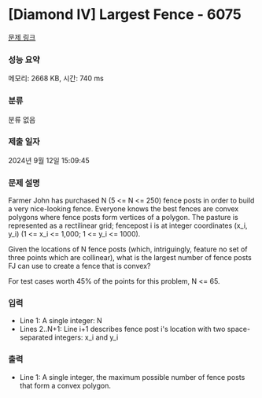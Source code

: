 # [Diamond IV] Largest Fence - 6075 

[문제 링크](https://www.acmicpc.net/problem/6075) 

### 성능 요약

메모리: 2668 KB, 시간: 740 ms

### 분류

분류 없음

### 제출 일자

2024년 9월 12일 15:09:45

### 문제 설명

<p>Farmer John has purchased N (5 <= N <= 250) fence posts in order to build a very nice-looking fence. Everyone knows the best fences are convex polygons where fence posts form vertices of a polygon. The pasture is represented as a rectilinear grid; fencepost i is at integer coordinates (x_i, y_i) (1 <= x_i <= 1,000; 1 <= y_i <= 1000).</p>

<p>Given the locations of N fence posts (which, intriguingly, feature no set of three points which are collinear), what is the largest number of fence posts FJ can use to create a fence that is convex?</p>

<p>For test cases worth 45% of the points for this problem, N <= 65.</p>

### 입력 

 <ul>
	<li>Line 1: A single integer: N</li>
	<li>Lines 2..N+1: Line i+1 describes fence post i's location with two space-separated integers: x_i and y_i</li>
</ul>

<p> </p>

### 출력 

 <ul>
	<li>Line 1: A single integer, the maximum possible number of fence posts that form a convex polygon.</li>
</ul>

<p> </p>

